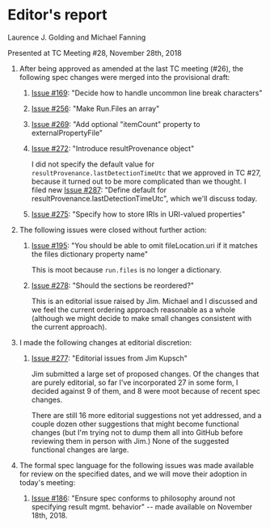 # Editor's report

Laurence J. Golding and Michael Fanning

Presented at TC Meeting #28, November 28th, 2018

1. After being approved as amended at the last TC meeting (#26), the following spec changes were merged into the provisional draft:

    1. [Issue #169](https://github.com/oasis-tcs/sarif-spec/issues/169): "Decide how to handle uncommon line break characters"

    1. [Issue #256](https://github.com/oasis-tcs/sarif-spec/issues/256): "Make Run.Files an array"

    1. [Issue #269](https://github.com/oasis-tcs/sarif-spec/issues/269): "Add optional "itemCount" property to externalPropertyFile"

    1. [Issue #272](https://github.com/oasis-tcs/sarif-spec/issues/272): "Introduce resultProvenance object"

        I did not specify the default value for `resultProvenance.lastDetectionTimeUtc` that we approved in TC #27,
    because it turned out to be more complicated than we thought.
    I filed new [Issue #287](https://github.com/oasis-tcs/sarif-spec/issues/287): "Define default for resultProvenance.lastDetectionTimeUtc",
    which we'll discuss today.

    1. [Issue #275](https://github.com/oasis-tcs/sarif-spec/issues/275): "Specify how to store IRIs in URI-valued properties"

1. The following issues were closed without further action:

    1. [Issue #195](https://github.com/oasis-tcs/sarif-spec/issues/195): "You should be able to omit fileLocation.uri if it matches the files dictionary property name"

        This is moot because `run.files` is no longer a dictionary.

    1. [Issue #278](https://github.com/oasis-tcs/sarif-spec/issues/278): "Should the sections be reordered?"

       This is an editorial issue raised by Jim. Michael and I discussed and we feel the current ordering approach reasonable as a whole (although we might decide to make small changes consistent with the current approach).

1. I made the following changes at editorial discretion:

    1. [Issue #277](https://github.com/oasis-tcs/sarif-spec/issues/277): "Editorial issues from Jim Kupsch"

        Jim submitted a large set of proposed changes. Of the changes that are purely editorial, so far I've incorporated 27 in some form, I decided against 9 of them, and 8 were moot because of recent spec changes.

        There are still 16 more editorial suggestions not yet addressed, and a couple dozen other suggestions that might become
    functional changes (but I'm trying not to dump them all into GitHub before reviewing them in person with Jim.) None of the suggested functional changes are large.

1. The formal spec language for the following issues was made available for review on the specified dates, and we will move their adoption in today's meeting:

    1. [Issue #186](https://github.com/oasis-tcs/sarif-spec/issues/186): "Ensure spec conforms to philosophy around not specifying result mgmt. behavior" -- made available on November 18th, 2018.
